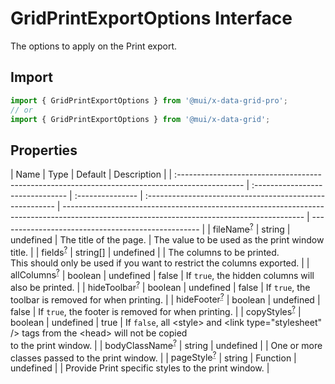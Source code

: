 # GridPrintExportOptions Interface

<p class="description">The options to apply on the Print export.</p>

## Import

```js
import { GridPrintExportOptions } from '@mui/x-data-grid-pro';
// or
import { GridPrintExportOptions } from '@mui/x-data-grid';
```

## Properties

| Name                                                                                            | Type                             | Default          | Description                                              |
| :---------------------------------------------------------------------------------------------- | :------------------------------- | :--------------- | :------------------------------------------------------- | ------------------------------------------------------------------------------------------------------------------------------------------ | -------------------------------------------------- |
| <span class="prop-name optional">fileName<sup><abbr title="optional">?</abbr></sup></span>      | <span class="prop-type">string   | undefined</span> | <span class="prop-default">The title of the page.</span> | The value to be used as the print window title.                                                                                            |
| <span class="prop-name optional">fields<sup><abbr title="optional">?</abbr></sup></span>        | <span class="prop-type">string[] | undefined</span> |                                                          | The columns to be printed.<br />This should only be used if you want to restrict the columns exported.                                     |
| <span class="prop-name optional">allColumns<sup><abbr title="optional">?</abbr></sup></span>    | <span class="prop-type">boolean  | undefined</span> | <span class="prop-default">false</span>                  | If `true`, the hidden columns will also be printed.                                                                                        |
| <span class="prop-name optional">hideToolbar<sup><abbr title="optional">?</abbr></sup></span>   | <span class="prop-type">boolean  | undefined</span> | <span class="prop-default">false</span>                  | If `true`, the toolbar is removed for when printing.                                                                                       |
| <span class="prop-name optional">hideFooter<sup><abbr title="optional">?</abbr></sup></span>    | <span class="prop-type">boolean  | undefined</span> | <span class="prop-default">false</span>                  | If `true`, the footer is removed for when printing.                                                                                        |
| <span class="prop-name optional">copyStyles<sup><abbr title="optional">?</abbr></sup></span>    | <span class="prop-type">boolean  | undefined</span> | <span class="prop-default">true</span>                   | If `false`, all &lt;style&gt; and &lt;link type="stylesheet" /&gt; tags from the &lt;head&gt; will not be copied<br />to the print window. |
| <span class="prop-name optional">bodyClassName<sup><abbr title="optional">?</abbr></sup></span> | <span class="prop-type">string   | undefined</span> |                                                          | One or more classes passed to the print window.                                                                                            |
| <span class="prop-name optional">pageStyle<sup><abbr title="optional">?</abbr></sup></span>     | <span class="prop-type">string   | Function         | undefined</span>                                         |                                                                                                                                            | Provide Print specific styles to the print window. |
